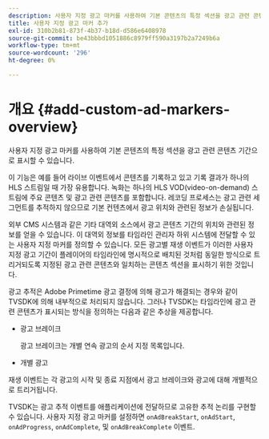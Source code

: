```yaml
---
description: 사용자 지정 광고 마커를 사용하여 기본 콘텐츠의 특정 섹션을 광고 관련 콘텐츠 기간으로 표시할 수 있습니다.
title: 사용자 지정 광고 마커 추가
exl-id: 310b2b81-873f-4b37-b18d-d586e6408978
source-git-commit: be43bbbd1051886c8979ff590a3197b2a7249b6a
workflow-type: tm+mt
source-wordcount: '296'
ht-degree: 0%

---
```


# 개요 {#add-custom-ad-markers-overview}

사용자 지정 광고 마커를 사용하여 기본 콘텐츠의 특정 섹션을 광고 관련 콘텐츠 기간으로 표시할 수 있습니다.

이 기능은 예를 들어 라이브 이벤트에서 콘텐츠를 기록하고 있고 기록 결과가 하나의 HLS 스트림일 때 가장 유용합니다. 녹화는 하나의 HLS VOD(video-on-demand) 스트림에 주요 콘텐츠 및 광고 관련 콘텐츠를 포함합니다. 레코딩 프로세스는 광고 관련 세그먼트를 추적하지 않으므로 기본 컨텐츠에서 광고 위치와 관련된 정보가 손실됩니다.

외부 CMS 시스템과 같은 기타 대역외 소스에서 광고 콘텐츠 기간의 위치와 관련된 정보를 얻을 수 있습니다. 이 대역외 정보를 타임라인 관리자 하위 시스템에 전달할 수 있는 사용자 지정 마커를 정의할 수 있습니다. 모든 광고별 재생 이벤트가 이러한 사용자 지정 광고 기간이 플레이어의 타임라인에 명시적으로 배치된 것처럼 동일한 방식으로 트리거되도록 지정된 광고 관련 콘텐츠와 일치하는 콘텐츠 섹션을 표시하기 위한 것입니다.

광고 추적은 Adobe Primetime 광고 결정에 의해 광고가 해결되는 경우와 같이 TVSDK에 의해 내부적으로 처리되지 않습니다. 그러나 TVSDK는 타임라인에 광고 관련 콘텐츠가 표시되는 방식을 정의하는 다음과 같은 추상을 제공합니다.

* 광고 브레이크

   광고 브레이크는 개별 연속 광고의 순서 지정 목록입니다.
* 개별 광고

재생 이벤트는 각 광고의 시작 및 종료 지점에서 광고 브레이크와 광고에 대해 개별적으로 트리거됩니다.

TVSDK는 광고 추적 이벤트를 애플리케이션에 전달하므로 고유한 추적 논리를 구현할 수 있습니다. 사용자 지정 광고 마커를 설정하면 `onAdBreakStart`, `onAdStart`, `onAdProgress`, `onAdComplete`, 및 `onAdBreakComplete` 이벤트.

